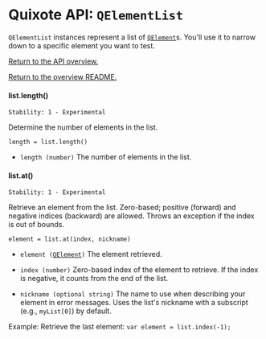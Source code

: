 # Quixote API: `QElementList`

`QElementList` instances represent a list of [`QElement`](QElement.md)s. You'll use it to narrow down to a specific element you want to test.

[Return to the API overview.](api.md)

[Return to the overview README.](../README.md)


#### list.length()

```
Stability: 1 - Experimental
```

Determine the number of elements in the list.

`length = list.length()`

* `length (number)` The number of elements in the list.


#### list.at()

```
Stability: 1 - Experimental
```

Retrieve an element from the list. Zero-based; positive (forward) and negative indices (backward) are allowed. Throws an exception if the index is out of bounds.

`element = list.at(index, nickname)`

* `element (`[`QElement`](QElement.md)`)` The element retrieved.

* `index (number)` Zero-based index of the element to retrieve. If the index is negative, it counts from the end of the list.

* `nickname (optional string)` The name to use when describing your element in error messages. Uses the list's nickname with a subscript (e.g., `myList[0]`) by default.

Example: Retrieve the last element: `var element = list.index(-1);`
